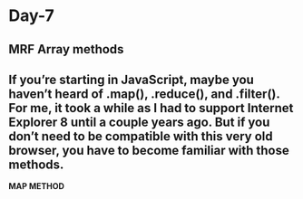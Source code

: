 # Day-7
## MRF Array methods

If you’re starting in JavaScript, maybe you haven’t heard of .map(), .reduce(), and .filter(). For me, it took a while as I had to support Internet Explorer 8 until a couple years ago. But if you don’t need to be compatible with this very old browser, you have to become familiar with those methods.
---

**MAP METHOD**

